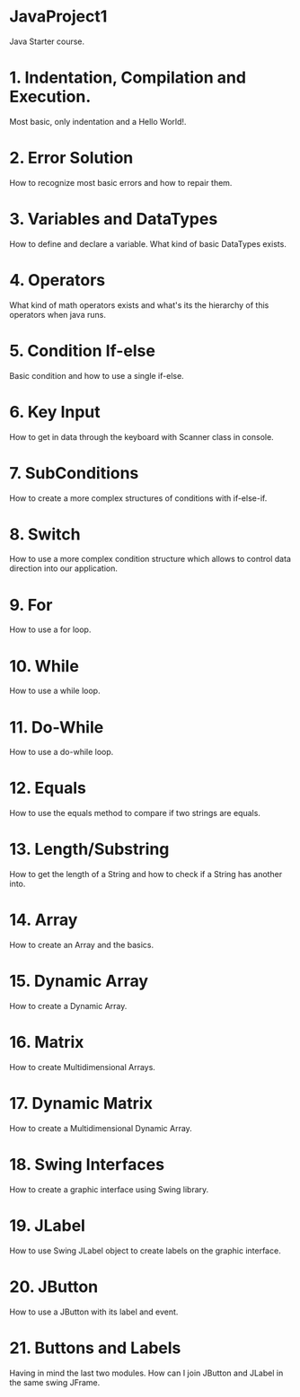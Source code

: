 # JavaProject1

Java Starter course.

# 1. Indentation, Compilation and Execution.

Most basic, only indentation and a Hello World!.

# 2. Error Solution

How to recognize most basic errors and how to repair them.

# 3. Variables and DataTypes

How to define and declare a variable. What kind of basic DataTypes exists.

# 4. Operators

What kind of math operators exists and what's its the hierarchy of this operators when java runs.

# 5. Condition If-else

Basic condition and how to use a single if-else.

# 6. Key Input

How to get in data through the keyboard with Scanner class in console.

# 7. SubConditions

How to create a more complex structures of conditions with if-else-if.

# 8. Switch

How to use a more complex condition structure which allows to control data direction into our application.

# 9. For

How to use a for loop.

# 10. While

How to use a while loop.

# 11. Do-While

How to use a do-while loop.

# 12. Equals

How to use the equals method to compare if two strings are equals.

# 13. Length/Substring

How to get the length of a String and how to check if a String has another into.

# 14. Array

How to create an Array and the basics.

# 15. Dynamic Array

How to create a Dynamic Array.

# 16. Matrix

How to create Multidimensional Arrays.

# 17. Dynamic Matrix

How to create a Multidimensional Dynamic Array.

# 18. Swing Interfaces

How to create a graphic interface using Swing library.

# 19. JLabel

How to use Swing JLabel object to create labels on the graphic interface.

# 20. JButton

How to use a JButton with its label and event.

# 21. Buttons and Labels

Having in mind the last two modules. How can I join JButton and JLabel in the same swing JFrame.
